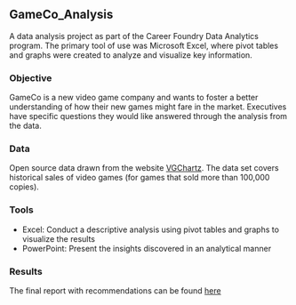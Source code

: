 ## GameCo_Analysis

A data analysis project as part of the Career Foundry Data Analytics program. The primary tool of use was Microsoft Excel, where pivot tables and graphs were created to analyze and visualize key information.

### Objective

GameCo is a new video game company and wants to foster a better understanding of how their new games might fare in the market. Executives have specific questions they would like answered through the analysis from the data. 

### Data 

Open source data drawn from the website [VGChartz](https://www.vgchartz.com). The data set covers historical sales of video games (for games that sold more than 100,000 copies).

### Tools

- Excel: Conduct a descriptive analysis using pivot tables and graphs to visualize the results
- PowerPoint: Present the insights discovered in an analytical manner

### Results

The final report with recommendations can be found [here](https://github.com/bryan-limbo/GameCo_Analysis/blob/main/Final%20Project%20Presentation.pdf)
